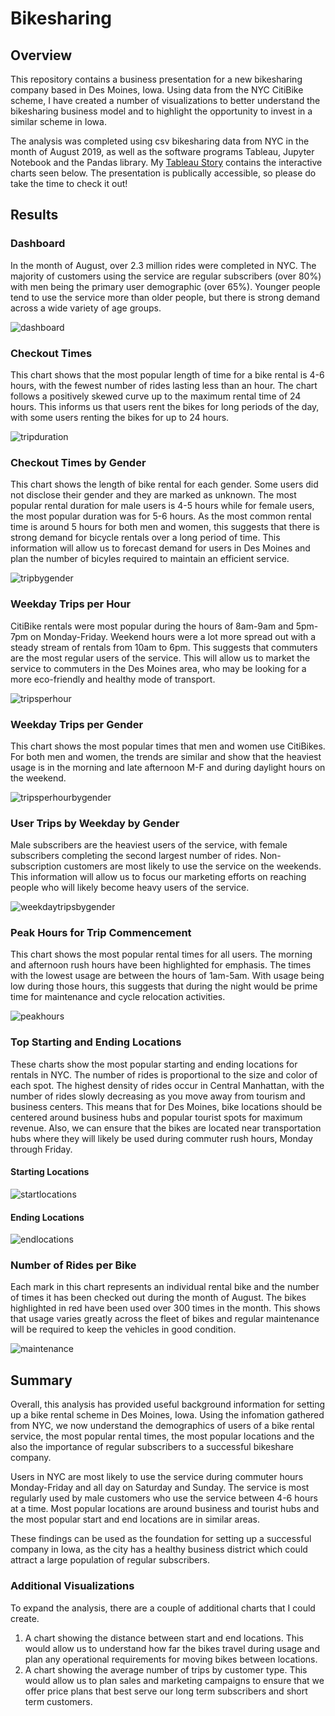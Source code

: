 # Bikesharing 
## Overview
This repository contains a business presentation for a new bikesharing company based in Des Moines, Iowa. Using data from the NYC CitiBike scheme, I have created a number of visualizations to better understand the bikesharing business model and to highlight the opportunity to invest in a similar scheme in Iowa. 

The analysis was completed using csv bikesharing data from NYC in the month of August 2019, as well as the software programs Tableau, Jupyter Notebook and the Pandas library. My [Tableau Story](https://public.tableau.com/profile/luke.newell#!/vizhome/NYCCitibikeAnalysis_16115378960730/BikesharingStory "Check out my Tableau Story here!") contains the interactive charts seen below. The presentation is publically accessible, so please do take the time to check it out!
## Results
### Dashboard
In the month of August, over 2.3 million rides were completed in NYC. The majority of customers using the service are regular subscribers (over 80%) with men being the primary user demographic (over 65%). Younger people tend to use the service more than older people, but there is strong demand across a wide variety of age groups. 

![dashboard](https://github.com/luke-c-newell/Bikesharing/blob/main/images/dashboard.png "dashboard.png")

### Checkout Times
This chart shows that the most popular length of time for a bike rental is 4-6 hours, with the fewest number of rides lasting less than an hour. The chart follows a positively skewed curve up to the maximum rental time of 24 hours. This informs us that users rent the bikes for long periods of the day, with some users renting the bikes for up to 24 hours.

![tripduration](https://github.com/luke-c-newell/Bikesharing/blob/main/images/tripduration.png "tripduration.png")

### Checkout Times by Gender
This chart shows the length of bike rental for each gender. Some users did not disclose their gender and they are marked as unknown. The most popular rental duration for male users is 4-5 hours while for female users, the most popular duration was for 5-6 hours. As the most common rental time is around 5 hours for both men and women, this suggests that there is strong demand for bicycle rentals over a long period of time. This information will allow us to forecast demand for users in Des Moines and plan the number of bicyles required to maintain an efficient service.

![tripbygender](https://github.com/luke-c-newell/Bikesharing/blob/main/images/tripbygender.png "tripbygender.png")

### Weekday Trips per Hour
CitiBike rentals were most popular during the hours of 8am-9am and 5pm-7pm on Monday-Friday. Weekend hours were a lot more spread out with a steady stream of rentals from 10am to 6pm. This suggests that commuters are the most regular users of the service. This will allow us to market the service to commuters in the Des Moines area, who may be looking for a more eco-friendly and healthy mode of transport.

![tripsperhour](https://github.com/luke-c-newell/Bikesharing/blob/main/images/tripsperhour.png "tripsperhour.png")

### Weekday Trips per Gender
This chart shows the most popular times that men and women use CitiBikes. For both men and women, the trends are similar and show that the heaviest usage is in the morning and late afternoon M-F and during daylight hours on the weekend. 

![tripsperhourbygender](https://github.com/luke-c-newell/Bikesharing/blob/main/images/tripsperhourbygender.png "tripsperhourbygender.png")

### User Trips by Weekday by Gender
Male subscribers are the heaviest users of the service, with female subscribers completing the second largest number of rides. Non-subscription customers are most likely to use the service on the weekends. This information will allow us to focus our marketing efforts on reaching people who will likely become heavy users of the service.

![weekdaytripsbygender](https://github.com/luke-c-newell/Bikesharing/blob/main/images/weekdaytripsbygender.png "weekdaytripsbygender.png")

### Peak Hours for Trip Commencement
This chart shows the most popular rental times for all users. The morning and afternoon rush hours have been highlighted for emphasis. The times with the lowest usage are between the hours of 1am-5am. With usage being low during those hours, this suggests that during the night would be prime time for maintenance and cycle relocation activities.

![peakhours](https://github.com/luke-c-newell/Bikesharing/blob/main/images/peakhours.png "peakhours.png")

### Top Starting and Ending Locations
These charts show the most popular starting and ending locations for rentals in NYC. The number of rides is proportional to the size and color of each spot. The highest density of rides occur in Central Manhattan, with the number of rides slowly decreasing as you move away from tourism and business centers. This means that for Des Moines, bike locations should be centered around business hubs and popular tourist spots for maximum revenue. Also, we can ensure that the bikes are located near transportation hubs where they will likely be used during commuter rush hours, Monday through Friday. 

#### Starting Locations
![startlocations](https://github.com/luke-c-newell/Bikesharing/blob/main/images/startlocations.png "startlocations.png")

#### Ending Locations
![endlocations](https://github.com/luke-c-newell/Bikesharing/blob/main/images/endlocations.png "endlocations.png")

### Number of Rides per Bike
Each mark in this chart represents an individual rental bike and the number of times it has been checked out during the month of August. The bikes highlighted in red have been used over 300 times in the month. This shows that usage varies greatly across the fleet of bikes and regular maintenance will be required to keep the vehicles in good condition.

![maintenance](https://github.com/luke-c-newell/Bikesharing/blob/main/images/maintenance.png "maintenance.png")

## Summary
Overall, this analysis has provided useful background information for setting up a bike rental scheme in Des Moines, Iowa. Using the infomation gathered from NYC, we now understand the demographics of users of a bike rental service, the most popular rental times, the most popular locations and the also the importance of regular subscribers to a successful bikeshare company. 

Users in NYC are most likely to use the service during commuter hours Monday-Friday and all day on Saturday and Sunday. The service is most regularly used by male customers who use the service between 4-6 hours at a time. Most popular locations are around business and tourist hubs and the most popular start and end locations are in similar areas. 

These findings can be used as the foundation for setting up a successful company in Iowa, as the city has a healthy business district which could attract a large population of regular subscribers.

### Additional Visualizations
To expand the analysis, there are a couple of additional charts that I could create.

1. A chart showing the distance between start and end locations. This would allow us to understand how far the bikes travel during usage and plan any operational requirements for moving bikes between locations.
2. A chart showing the average number of trips by customer type. This would allow us to plan sales and marketing campaigns to ensure that we offer price plans that best serve our long term subscribers and short term customers.